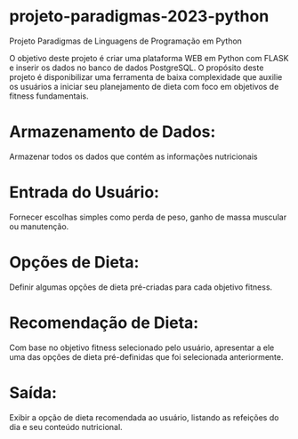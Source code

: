 # projeto-paradigmas-2023-python
Projeto Paradigmas de Linguagens de Programação em Python

 O objetivo deste projeto é criar uma plataforma WEB em Python com FLASK e inserir os dados no banco de dados PostgreSQL. O propósito deste projeto é disponibilizar uma ferramenta de baixa complexidade que auxilie os usuários a iniciar seu planejamento de dieta com foco em objetivos de fitness fundamentais.

 # Armazenamento de Dados: 
 Armazenar todos os dados que contém as informações  nutricionais

 # Entrada do Usuário:
 Fornecer escolhas simples como perda de peso, ganho de massa  muscular ou manutenção.

# Opções de Dieta: 
Definir algumas opções de dieta pré-criadas para cada objetivo fitness.

# Recomendação de Dieta: 
Com base no objetivo fitness selecionado  pelo usuário, apresentar a ele uma das opções de dieta pré-definidas que foi selecionada anteriormente.

# Saída:
Exibir a opção de dieta recomendada ao usuário, listando as  refeições do dia e seu conteúdo nutricional.







